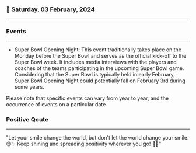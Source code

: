 ### 📅 Saturday, 03 February, 2024
------
### Events
------
- Super Bowl Opening Night: This event traditionally takes place on the Monday before the Super Bowl and serves as the official kick-off to the Super Bowl week. It includes media interviews with the players and coaches of the teams participating in the upcoming Super Bowl game. Considering that the Super Bowl is typically held in early February, Super Bowl Opening Night could potentially fall on February 3rd during some years.

Please note that specific events can vary from year to year, and the occurrence of events on a particular date
### Positive Qoute
------
"Let your smile change the world, but don't let the world change your smile. 😊✨ Keep shining and spreading positivity wherever you go! 🌟🌈"

